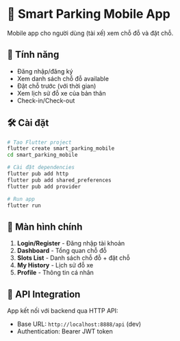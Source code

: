 # 📱 Smart Parking Mobile App

Mobile app cho người dùng (tài xế) xem chỗ đỗ và đặt chỗ.

## 🚀 Tính năng

- Đăng nhập/đăng ký
- Xem danh sách chỗ đỗ available
- Đặt chỗ trước (với thời gian)
- Xem lịch sử đỗ xe của bản thân
- Check-in/Check-out

## 🛠️ Cài đặt

```bash
# Tạo Flutter project
flutter create smart_parking_mobile
cd smart_parking_mobile

# Cài đặt dependencies
flutter pub add http
flutter pub add shared_preferences
flutter pub add provider

# Run app
flutter run
```

## 📱 Màn hình chính

1. **Login/Register** - Đăng nhập tài khoản
2. **Dashboard** - Tổng quan chỗ đỗ
3. **Slots List** - Danh sách chỗ đỗ + đặt chỗ
4. **My History** - Lịch sử đỗ xe
5. **Profile** - Thông tin cá nhân

## 🔌 API Integration

App kết nối với backend qua HTTP API:
- Base URL: `http://localhost:8888/api` (dev)
- Authentication: Bearer JWT token